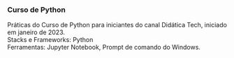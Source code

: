 ### Curso de Python

Práticas do Curso de Python para iniciantes do canal Didática Tech, iniciado em janeiro de 2023.<br>
Stacks e Frameworks: Python<br>
Ferramentas: Jupyter Notebook, Prompt de comando do Windows.
